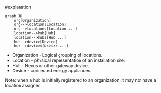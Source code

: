 #explanation 

```mermaid
graph TD
	org[Organization]
	org-->location[Location]
	org-->locations[Location ...]
	location-->hub[Hub]
	location-->hubs[Hub ...]
	hub-->device[Device]
	hub-->devices[Device ...]
```

- Organization - Logical grouping of locations.
- Location - physical representation of an installation site.
- Hub - Nexus or other gateway device.
- Device - connected energy appliances.

Note: when a hub is initially registered to an organization, it may not have a location assigned.